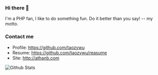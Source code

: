 ### Hi there 👋

<!--
**taozywu/taozywu** is a ✨ _special_ ✨ repository because its `README.md` (this file) appears on your GitHub profile.

Here are some ideas to get you started:

- 🔭 I’m currently working on ...
- 🌱 I’m currently learning ...
- 👯 I’m looking to collaborate on ...
- 🤔 I’m looking for help with ...
- 💬 Ask me about ...
- 📫 How to reach me: ...
- 😄 Pronouns: ...
- ⚡ Fun fact: ...
-->

I'm a PHP fan, I like to do something fun. Do it better than you say! -- my motto.

### Contact me

- Profile: <https://github.com/taozywu>
- Resume: <https://github.com/taozywu/reasume>
- Site: <http://athanb.com>

![Github Stats](https://github-readme-stats.vercel.app/api?username=taozywu&show_icons=true&theme=dark&count_private=true)
